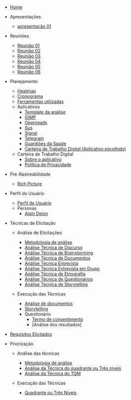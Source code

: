 * [Home](/)

* Apresentações
  - [apresentação 01](/apresentacoes/apresentacao01.md)

* Reuniões
  - [Reunião 01](reunioes/ata01.md)
  - [Reunião 02](reunioes/ata02.md)
  - [Reunião 03](reunioes/ata03.md)
  - [Reunião 04](reunioes/ata04.md)
  - [Reunião 05](reunioes/ata05.md)
  - [Reunião 06](reunioes/ata06.md)

* Planejamento 
  - [Heatmap](planejamento/heatmap.md)
  - [Cronograma](planejamento/Cronograma.md)
  - [Ferramentas utilizadas](planejamento/ferramentas.md)
  * Aplicativos
    - [Template da análise](planejamento/aplicativos/Templete_Analise.md)
    - [GIMP](planejamento/aplicativos/analise_GIMP.md)
    - [Openreads](planejamento/aplicativos/analise_Openreads.md)
    - [Sus](planejamento/aplicativos/analise_sus.md)
    - [Signal](planejamento/aplicativos/analise_Signal.md)
    - [Telegram](planejamento/aplicativos/analise_Telegram.md)
    - [Guardiões da Saúde](planejamento/aplicativos/analise_Guardioes.md)
    - [Carteira de Trabalho Digital (Aplicativo escolhido)](planejamento/aplicativos/analise_carteiradigitaldetrabalho.md)
  * Carteira de Trabalho Digital
    - [Sobre o aplicativo](planejamento/carteiraDigital/sobreCarteiraDigital.md)
    - [Política de Privacidade](planejamento/carteiraDigital/termosApp.md)
* Pré-Rastreabilidade
  - [Rich Picture](planejamento/rich_picture.md)

* Perfil do Usuário
    - [Perfil de Usuário](TecnicasElicitacao/PerfilDeUsuario.md)
    * Personas
        - [Alain Delon](TecnicasElicitacao/Personas/AlainDelon.md)
    
* Técnicas de Elicitação
  * Análise de Elicitações
    - [Metodologia de análise](TecnicasElicitacao/AnalisesElicitacoes/AnaliseMetodologia.md)
    - [Análise Técnica de Discurso](TecnicasElicitacao/AnalisesElicitacoes/AnaliseDeDiscurso.md)
    - [Análise Técnica de Brainstorming](TecnicasElicitacao/AnalisesElicitacoes/AnaliseTecnicaBrainstorming.md)
    - [Análise Técnica de Documentos](TecnicasElicitacao/AnalisesElicitacoes/AnaliseTecnicaDocumentos.md)
    - [Análise Técnica Entrevista](TecnicasElicitacao/AnalisesElicitacoes/AnaliseTecnicaEntrevista.md)
    - [Análise Técnica Entrevista em Grupo](TecnicasElicitacao/AnalisesElicitacoes/AnaliseTecnicaEntrevistaGrupo.md)
    - [Análise Técnica de Etnografia](TecnicasElicitacao/AnalisesElicitacoes/AnaliseTecnicaEtnografia.md)
    - [Análise Técnica de Questionários](TecnicasElicitacao/AnalisesElicitacoes/AnaliseTecnicaQuestionarios.md)
    - [Análise Técnica de Storytelling](TecnicasElicitacao/AnalisesElicitacoes/AnaliseTecnicaStorytelling.md)
      
  * Execução das Técnicas
    - [Análise de documentos](TecnicasElicitacao/Execucao/AnaliseDocumentos.md)
    - [Storytelling](TecnicasElicitacao/Execucao/Storytelling.md)
    * Questionário
        - [Termo de consentimento](TecnicasElicitacao/Execucao/Questionários/TermoConsentimento01.md)
        - [Análise dos resultados]
          
* [Requisitos Elicitados](TecnicasElicitacao/RequisitosElicitados/RequisitosElicitados.md)

* Priorização
    * Análise das técnicas
        - [Metodologia de análise](Priorizacao/AnaliseMetodologia.md)
        - [Análise da Técnica do quadrante ou Três níveis](Priorizacao/tecnicaClassificacao.md)
        - [Análise da Técnica do TQM](Priorizacao/tecnicaTQM.md)
          
    * Execução das Técnicas
      - [Quadrante ou Três Níveis](Priorizacao/Execucao/QuadranteTresNiveis.md)

